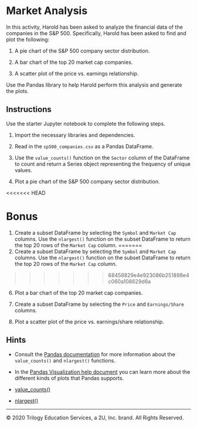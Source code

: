 # Market Analysis

In this activity, Harold has been asked to analyze the financial data of the companies in the S&P 500. Specifically, Harold has been asked to find and plot the following:

1. A pie chart of the S&P 500 company sector distribution.

2. A bar chart of the top 20 market cap companies.

3. A scatter plot of the price vs. earnings relationship.

Use the Pandas library to help Harold perform this analysis and generate the plots.

## Instructions

Use the starter Jupyter notebook to complete the following steps.

1. Import the necessary libraries and dependencies.

2. Read in the `sp500_companies.csv` as a Pandas DataFrame.

3. Use the `value_counts()` function on the `Sector` column of the DataFrame to count and return a Series object representing the frequency of unique values.

4. Plot a pie chart of the S&P 500 company sector distribution.

<<<<<<< HEAD
# Bonus

1. Create a subset DataFrame by selecting the `Symbol` and `Market Cap` columns. Use the `nlargest()` function on the subset DataFrame to return the top 20 rows of the `Market Cap` column.
=======
5. Create a subset DataFrame by selecting the `Symbol` and `Market Cap` columns. Use the `nlargest()` function on the subset DataFrame to return the top 20 rows of the `Market Cap` column.
>>>>>>> 68458829e4e923086b251898e4c060a108629d6a

6. Plot a bar chart of the top 20 market cap companies.

7. Create a subset DataFrame by selecting the `Price` and `Earnings/Share` columns.

8. Plot a scatter plot of the price vs. earnings/share relationship.

## Hints

* Consult the [Pandas documentation](https://pandas.pydata.org/pandas-docs/version/0.17.0/index.html) for more information about the `value_counts()` and `nlargest()` functions.

* In the [Pandas Visualization help document](https://pandas.pydata.org/pandas-docs/stable/user_guide/visualization.html) you can learn more about the different kinds of plots that Pandas supports.

- [value_counts()](https://pandas.pydata.org/pandas-docs/stable/reference/api/pandas.Series.value_counts.html)

- [nlargest()](https://pandas.pydata.org/pandas-docs/stable/reference/api/pandas.DataFrame.nlargest.html)



---

© 2020 Trilogy Education Services, a 2U, Inc. brand. All Rights Reserved.
